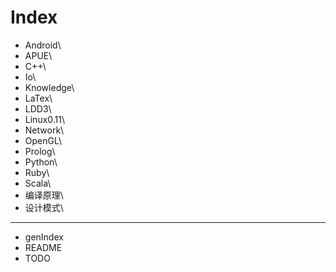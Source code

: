 Index
=====

* Android\
* APUE\
* C++\
* Io\
* Knowledge\
* LaTex\
* LDD3\
* Linux0.11\
* Network\
* OpenGL\
* Prolog\
* Python\
* Ruby\
* Scala\
* 编译原理\
* 设计模式\

--------------------

* genIndex
* README
* TODO
